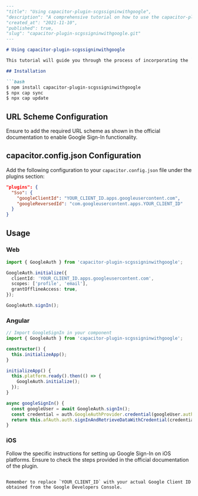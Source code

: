 ```markdown
---
"title": "Using capacitor-plugin-scgssigninwithgoogle",
"description": "A comprehensive tutorial on how to use the capacitor-plugin-scgssigninwithgoogle package for Google Sign-In with Capacitor.",
"created_at": "2021-11-10",
"published": true,
"slug": "capacitor-plugin-scgssigninwithgoogle.git"
---

# Using capacitor-plugin-scgssigninwithgoogle

This tutorial will guide you through the process of incorporating the `capacitor-plugin-scgssigninwithgoogle` package into your project for Google Sign-In functionality. 

## Installation

```bash
$ npm install capacitor-plugin-scgssigninwithgoogle
$ npx cap sync
$ npx cap update
```

## URL Scheme Configuration

Ensure to add the required URL scheme as shown in the official documentation to enable Google Sign-In functionality.

## capacitor.config.json Configuration

Add the following configuration to your `capacitor.config.json` file under the plugins section:

```json
"plugins": {
  "Sso": {
    "googleClientId": "YOUR_CLIENT_ID.apps.googleusercontent.com",
    "googleReversedId": "com.googleusercontent.apps.YOUR_CLIENT_ID"
  }
}
```

## Usage

### Web

```typescript
import { GoogleAuth } from 'capacitor-plugin-scgssigninwithgoogle';

GoogleAuth.initialize({
  clientId: 'YOUR_CLIENT_ID.apps.googleusercontent.com',
  scopes: ['profile', 'email'],
  grantOfflineAccess: true,
});

GoogleAuth.signIn();
```

### Angular

```typescript
// Import GoogleSignIn in your component
import { GoogleAuth } from 'capacitor-plugin-scgssigninwithgoogle';

constructor() {
  this.initializeApp();
}

initializeApp() {
  this.platform.ready().then(() => {
    GoogleAuth.initialize();
  });
}

async googleSignIn() {
  const googleUser = await GoogleAuth.signIn();
  const credential = auth.GoogleAuthProvider.credential(googleUser.authentication.idToken);
  return this.afAuth.auth.signInAndRetrieveDataWithCredential(credential);
}
```

### iOS

Follow the specific instructions for setting up Google Sign-In on iOS platforms. Ensure to check the steps provided in the official documentation of the plugin.

```

Remember to replace `YOUR_CLIENT_ID` with your actual Google Client ID obtained from the Google Developers Console.